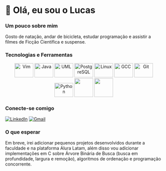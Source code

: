 # 👋 Olá, eu sou o Lucas

### Um pouco sobre mim

Gosto de natação, andar de bicicleta, estudar programação e assistir a filmes de Ficção Científica e suspense.

### Tecnologias e Ferramentas

<div align="center">
  <img height="45" width="60" src="https://cdn.jsdelivr.net/gh/devicons/devicon@latest/icons/vim/vim-original.svg" alt="Vim" />
  <img height="45" width="60" src="https://cdn.jsdelivr.net/gh/devicons/devicon@latest/icons/java/java-plain-wordmark.svg" alt="Java" />
  <img height="45" width="60" src="https://cdn.jsdelivr.net/gh/devicons/devicon@latest/icons/unifiedmodelinglanguage/unifiedmodelinglanguage-plain-wordmark.svg" alt="UML" />
  <img height="45" width="60" src="https://cdn.jsdelivr.net/gh/devicons/devicon@latest/icons/postgresql/postgresql-original.svg" alt="PostgreSQL" />
  <img height="45" width="60" src="https://cdn.jsdelivr.net/gh/devicons/devicon@latest/icons/linux/linux-original.svg" alt="Linux" />
  <img height="45" width="60" src="https://cdn.jsdelivr.net/gh/devicons/devicon@latest/icons/gcc/gcc-original.svg" alt="GCC" />
  <img height="45" width="60" src="https://cdn.jsdelivr.net/gh/devicons/devicon@latest/icons/git/git-plain.svg" alt="Git" />
  <img height="45" width="60" src="https://cdn.jsdelivr.net/gh/devicons/devicon@latest/icons/python/python-original.svg" alt="Python" />
  <img heigth="45" width="60" src="https://cdn.jsdelivr.net/gh/devicons/devicon@latest/icons/latex/latex-original.svg" />
   <img heigth="45" width="60" src="https://cdn.jsdelivr.net/gh/devicons/devicon@latest/icons/vscode/vscode-original-wordmark.svg" />
</div>

### Conecte-se comigo

[![LinkedIn](https://img.shields.io/badge/-LinkedIn-%230077B5?style=for-the-badge&logo=linkedin&logoColor=white)](www.linkedin.com/in/lucas-dos-santos-cabral-b38b882a9)
[![Gmail](https://img.shields.io/badge/Gmail-D14836?style=for-the-badge&logo=gmail&logoColor=white)](mailto:lc2020br@gma)
          
### O que esperar

Em breve, irei adicionar pequenos projetos desenvolvidos durante a faculdade e na plataforma Alura Latam, além disso vou adicionar implementações em C sobre Árvore Binária de Busca (busca em profundidade, largura e remoção), algoritmos de ordenação e programação concorrente.
